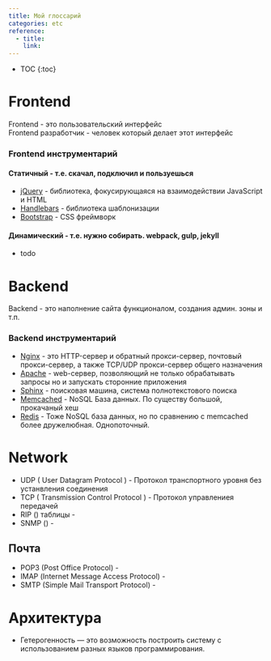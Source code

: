```yaml
---
title: Мой глоссарий
categories: etc
reference:
  - title:
    link:
---
```


* TOC 
{:toc}

# Frontend

Frontend - это пользовательский интерфейс  
Frontend разработчик - человек который делает этот интерфейс

### Frontend инструментарий

#### Cтатичный - т.е. скачал, подключил и пользуешься
* [jQuery](https://jquery.com/) - библиотека, фокусирующаяся на взаимодействии JavaScript и HTML
* [Handlebars](http://handlebarsjs.com/) - библиотека шаблонизации
* [Bootstrap](http://getbootstrap.com/) - CSS фреймворк

#### Динамический - т.е. нужно собирать. webpack, gulp, jekyll

* todo

# Backend
Backend - это наполнение сайта функционалом, создания админ. зоны и т.п.

### Backend инструментарий
* [Nginx](https://nginx.org/) - это HTTP-сервер и обратный прокси-сервер, почтовый прокси-сервер, а также TCP/UDP прокси-сервер общего назначения
* [Apache](https://httpd.apache.org/) - web-сервер, позволяющий не только обрабатывать запросы но и запускать сторонние приложения
* [Sphinx](http://sphinxsearch.com/) - поисковая машина, система полнотекстового поиска
* [Memcached](https://memcached.org/) - NoSQL База данных. По существу большой, прокачаный хеш
* [Redis](https://redis.io/) - Тоже NoSQL база данных, но по сравнению с memcached более дружелюбная. Однопоточный. 

# Network

* UDP ( User Datagram Protocol ) - Протокол транспортного уровня без устанвления соединения
* TCP ( Transmission Control Protocol ) - Протокол управлениея передачей
* RIP () таблицы - 
* SNMP () - 

## Почта
* POP3 (Post Office Protocol) - 
* IМAР (Internet Message Access Protocol) - 
* SMTP (Simple Mail Transport Protocol) - 

# Архитектура
* Гетерогенность — это возможность построить систему с использованием разных языков программирования.
